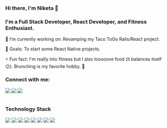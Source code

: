 ### Hi there, I'm Niketa 👋

### I'm a Full Stack Developer, React Developer, and Fitness Enthusiast.

 🔭 I’m currently working on: Revamping my Taco ToGo Rails/React project.
 
 🥅 Goals: To start some React Native projects.
 
 ⚡ Fun fact: I'm really into fitness but I also looooove food (it balances itself 😉). Brunching is my favorite hobby. 🍾
 
 ### Connect with me:
 [<img src="https://img.shields.io/badge/LinkedIn-0077B5?style=for-the-badge&logo=linkedin&logoColor=white" align="left"/>][LinkedIn] 
 [<img src="https://img.shields.io/badge/Instagram-E4405F?style=for-the-badge&logo=instagram&logoColor=white" align="left"/>][Instagram]
 [<img src="https://img.shields.io/badge/Medium-12100E?style=for-the-badge&logo=medium&logoColor=white" align="left"/>][Medium]
 <br/>
 <br/>
 
 ### Technology Stack
 <img src="https://img.shields.io/badge/HTML5-E34F26?style=for-the-badge&logo=html5&logoColor=white" /> <img src="https://img.shields.io/badge/CSS3-1572B6?style=for-the-badge&logo=css3&logoColor=white" /> <img src="https://img.shields.io/badge/JavaScript-323330?style=for-the-badge&logo=javascript&logoColor=F7DF1E" />  <img src="https://img.shields.io/badge/Ruby-CC342D?style=for-the-badge&logo=ruby&logoColor=white" /> <img src="https://img.shields.io/badge/Ruby_on_Rails-CC0000?style=for-the-badge&logo=ruby-on-rails&logoColor=white" /> <img src="https://img.shields.io/badge/React-20232A?style=for-the-badge&logo=react&logoColor=61DAFB" />  <img src="https://img.shields.io/badge/React_Router-CA4245?style=for-the-badge&logo=react-router&logoColor=white" /> <img src="https://img.shields.io/badge/MySQL-00000F?style=for-the-badge&logo=mysql&logoColor=white" />


<!--
**NiketaJen/niketajen** is a ✨ _special_ ✨ repository because its `README.md` (this file) appears on your GitHub profile.

Here are some ideas to get you started:

- 🔭 I’m currently working on ...
- 🌱 I’m currently learning ...
- 👯 I’m looking to collaborate on ...
- 🤔 I’m looking for help with ...
- 💬 Ask me about ...
- 📫 How to reach me: ...
- ⚡ Fun fact: I'm really into fitness but I also looooove food (it balances itself 😉). Brunching is my favorite hobby. 🍾
-->
[LinkedIn]:https://www.linkedin.com/in/niketajenerette/
[Instagram]:https://www.instagram.com/niketapatris/
[Medium]:https://medium.com/@niketapatris

